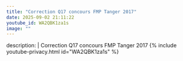 ```yaml
---
title: "Correction Q17 concours FMP Tanger 2017"
date: 2025-09-02 21:11:22 
youtube_id: WA2QBK1za1s
image: ""
---
```

description: |
  Correction Q17 concours FMP Tanger 2017
{% include youtube-privacy.html id="WA2QBK1za1s" %}

